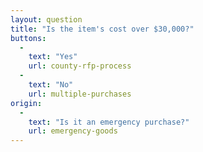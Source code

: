 ```yaml
---
layout: question
title: "Is the item's cost over $30,000?"
buttons:
  -
    text: "Yes"
    url: county-rfp-process
  -
    text: "No"
    url: multiple-purchases
origin:
  -
    text: "Is it an emergency purchase?"
    url: emergency-goods
---
```

